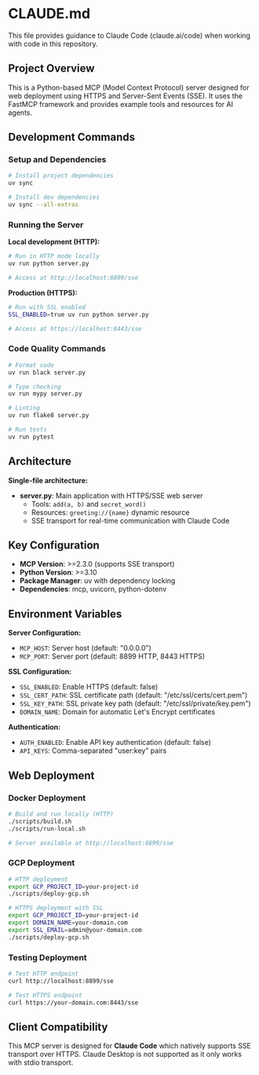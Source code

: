 # CLAUDE.md

This file provides guidance to Claude Code (claude.ai/code) when working with code in this repository.

## Project Overview

This is a Python-based MCP (Model Context Protocol) server designed for web deployment using HTTPS and Server-Sent Events (SSE). It uses the FastMCP framework and provides example tools and resources for AI agents.

## Development Commands

### Setup and Dependencies
```bash
# Install project dependencies
uv sync

# Install dev dependencies
uv sync --all-extras
```

### Running the Server

**Local development (HTTP):**
```bash
# Run in HTTP mode locally
uv run python server.py

# Access at http://localhost:8899/sse
```

**Production (HTTPS):**
```bash
# Run with SSL enabled
SSL_ENABLED=true uv run python server.py

# Access at https://localhost:8443/sse
```

### Code Quality Commands
```bash
# Format code
uv run black server.py

# Type checking
uv run mypy server.py

# Linting
uv run flake8 server.py

# Run tests
uv run pytest
```

## Architecture

**Single-file architecture:**
- **server.py**: Main application with HTTPS/SSE web server
  - Tools: `add(a, b)` and `secret_word()`
  - Resources: `greeting://{name}` dynamic resource
  - SSE transport for real-time communication with Claude Code

## Key Configuration

- **MCP Version**: >=2.3.0 (supports SSE transport)
- **Python Version**: >=3.10
- **Package Manager**: uv with dependency locking
- **Dependencies**: mcp, uvicorn, python-dotenv

## Environment Variables

**Server Configuration:**
- `MCP_HOST`: Server host (default: "0.0.0.0")
- `MCP_PORT`: Server port (default: 8899 HTTP, 8443 HTTPS)

**SSL Configuration:**
- `SSL_ENABLED`: Enable HTTPS (default: false)
- `SSL_CERT_PATH`: SSL certificate path (default: "/etc/ssl/certs/cert.pem")
- `SSL_KEY_PATH`: SSL private key path (default: "/etc/ssl/private/key.pem")
- `DOMAIN_NAME`: Domain for automatic Let's Encrypt certificates

**Authentication:**
- `AUTH_ENABLED`: Enable API key authentication (default: false)
- `API_KEYS`: Comma-separated "user:key" pairs

## Web Deployment

### Docker Deployment
```bash
# Build and run locally (HTTP)
./scripts/build.sh
./scripts/run-local.sh

# Server available at http://localhost:8899/sse
```

### GCP Deployment
```bash
# HTTP deployment
export GCP_PROJECT_ID=your-project-id
./scripts/deploy-gcp.sh

# HTTPS deployment with SSL
export GCP_PROJECT_ID=your-project-id
export DOMAIN_NAME=your-domain.com
export SSL_EMAIL=admin@your-domain.com
./scripts/deploy-gcp.sh
```

### Testing Deployment
```bash
# Test HTTP endpoint
curl http://localhost:8899/sse

# Test HTTPS endpoint
curl https://your-domain.com:8443/sse
```

## Client Compatibility

This MCP server is designed for **Claude Code** which natively supports SSE transport over HTTPS. Claude Desktop is not supported as it only works with stdio transport.